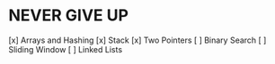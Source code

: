 # NEVER GIVE UP

[x] Arrays and Hashing
[x] Stack
[x] Two Pointers
[ ] Binary Search
[ ] Sliding Window
[ ] Linked Lists
